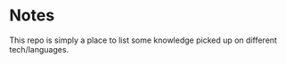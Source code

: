 # Notes

This repo is simply a place to list some knowledge picked up on different tech/languages.

